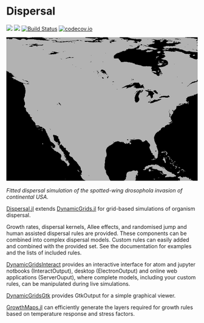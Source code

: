 # Dispersal

[![](https://img.shields.io/badge/docs-stable-blue.svg)](https://cesaraustralia.github.io/Dispersal.jl/stable)
[![](https://img.shields.io/badge/docs-dev-blue.svg)](https://cesaraustralia.github.io/Dispersal.jl/dev)
[![Build Status](https://travis-ci.org/cesaraustralia/Dispersal.jl.svg?branch=master)](https://travis-ci.org/cesaraustralia/Dispersal.jl)
[![codecov.io](http://codecov.io/github/cesaraustralia/Dispersal.jl/coverage.svg?branch=master)](http://codecov.io/github/cesaraustralia/Dispersal.jl?branch=master)

![Spotted wing drosophola dispersal](https://raw.githubusercontent.com/cesaraustralia/packagegifs/master/SWD_USA.gif)

*Fitted dispersal simulation of the spotted-wing drosophola invasion of continental USA.*

[Dispersal.jl](https://github.com/cesaraustralia/Dispersal.jl) extends
[DynamicGrids.jl](https://github.com/cesaraustralia/DynamicGrids.jl) for grid-based
simulations of organism dispersal.

Growth rates, dispersal kernels, Allee effects, and randomised jump and human
assisted dispersal rules are provided. These components can be combined into
complex dispersal models. Custom rules can easily added and combined with the
provided set. See the documentation for examples and the lists of included
rules.

[DynamicGridsInteract](https://github.com/cesaraustralia/DynamicGridsInteract.jl)
provides an interactive interface for atom and jupyter notbooks (InteractOutput),
desktop (ElectronOutput) and online web applications (ServerOuput), 
where complete models, including your custom rules, can be manipulated during live
simulations.

[DynamicGridsGtk](https://github.com/cesaraustralia/DynamicGridsGtk.jl) provides
GtkOutput for a simple graphical viewer.

[GrowthMaps.jl](https://github.com/cesaraustralia/GrowthMaps.jl) can efficiently
generate the layers required for growth rules based on temperature
response and stress factors.

